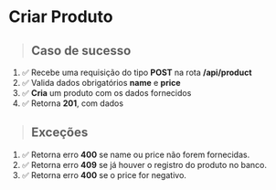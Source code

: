 # Criar Produto

> ## Caso de sucesso

1. ✅ Recebe uma requisição do tipo **POST** na rota **/api/product**
2. ✅ Valida dados obrigatórios **name** e **price**
3. ✅ **Cria** um produto com os dados fornecidos
4. ✅ Retorna **201**, com dados

> ## Exceções

1. ✅ Retorna erro **400** se name ou price não forem fornecidas.
2. ✅ Retorna erro **409** se já houver o registro do produto no banco.
3. ✅ Retorna erro **400** se o price for negativo.
